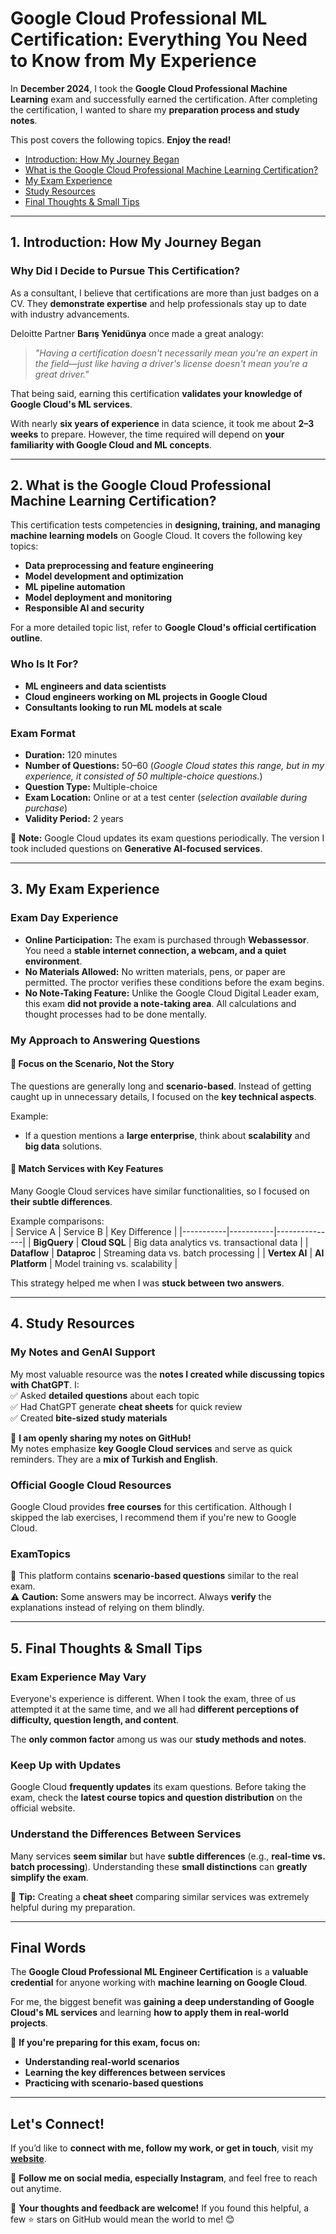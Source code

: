 # Google Cloud Professional ML Certification: Everything You Need to Know from My Experience  

In **December 2024**, I took the **Google Cloud Professional Machine Learning** exam and successfully earned the certification. After completing the certification, I wanted to share my **preparation process and study notes**.  

This post covers the following topics. **Enjoy the read!**  

- [Introduction: How My Journey Began](#introduction-how-my-journey-began)  
- [What is the Google Cloud Professional Machine Learning Certification?](#what-is-the-google-cloud-professional-machine-learning-certification)  
- [My Exam Experience](#my-exam-experience)  
- [Study Resources](#study-resources)  
- [Final Thoughts & Small Tips](#final-thoughts--small-tips)  

---

## **1. Introduction: How My Journey Began**  

### **Why Did I Decide to Pursue This Certification?**  
As a consultant, I believe that certifications are more than just badges on a CV. They **demonstrate expertise** and help professionals stay up to date with industry advancements.  

Deloitte Partner **Barış Yenidünya** once made a great analogy:  

> *"Having a certification doesn't necessarily mean you're an expert in the field—just like having a driver's license doesn't mean you're a great driver."*  

That being said, earning this certification **validates your knowledge of Google Cloud's ML services**.  

With nearly **six years of experience** in data science, it took me about **2–3 weeks** to prepare. However, the time required will depend on **your familiarity with Google Cloud and ML concepts**.  

---

## **2. What is the Google Cloud Professional Machine Learning Certification?**  

This certification tests competencies in **designing, training, and managing machine learning models** on Google Cloud. It covers the following key topics:  

- **Data preprocessing and feature engineering**  
- **Model development and optimization**  
- **ML pipeline automation**  
- **Model deployment and monitoring**  
- **Responsible AI and security**  

For a more detailed topic list, refer to **Google Cloud's official certification outline**.  

### **Who Is It For?**  
- **ML engineers and data scientists**  
- **Cloud engineers working on ML projects in Google Cloud**  
- **Consultants looking to run ML models at scale**  

### **Exam Format**  
- **Duration:** 120 minutes  
- **Number of Questions:** 50–60 (*Google Cloud states this range, but in my experience, it consisted of 50 multiple-choice questions.*)  
- **Question Type:** Multiple-choice  
- **Exam Location:** Online or at a test center (*selection available during purchase*)  
- **Validity Period:** 2 years  

🔹 **Note:** Google Cloud updates its exam questions periodically. The version I took included questions on **Generative AI-focused services**.  

---

## **3. My Exam Experience**  

### **Exam Day Experience**  
- **Online Participation:** The exam is purchased through **Webassessor**. You need a **stable internet connection, a webcam, and a quiet environment**.  
- **No Materials Allowed:** No written materials, pens, or paper are permitted. The proctor verifies these conditions before the exam begins.  
- **No Note-Taking Feature:** Unlike the Google Cloud Digital Leader exam, this exam **did not provide a note-taking area**. All calculations and thought processes had to be done mentally.  

### **My Approach to Answering Questions**  
#### **🔹 Focus on the Scenario, Not the Story**  
The questions are generally long and **scenario-based**. Instead of getting caught up in unnecessary details, I focused on the **key technical aspects**.  

Example:  
- If a question mentions a **large enterprise**, think about **scalability** and **big data** solutions.  

#### **🔹 Match Services with Key Features**  
Many Google Cloud services have similar functionalities, so I focused on **their subtle differences**.  

Example comparisons:  
| Service A | Service B | Key Difference |
|-----------|-----------|---------------|
| **BigQuery** | **Cloud SQL** | Big data analytics vs. transactional data |
| **Dataflow** | **Dataproc** | Streaming data vs. batch processing |
| **Vertex AI** | **AI Platform** | Model training vs. scalability |  

This strategy helped me when I was **stuck between two answers**.  

---

## **4. Study Resources**  

### **My Notes and GenAI Support**  
My most valuable resource was the **notes I created while discussing topics with ChatGPT**. I:  
✅ Asked **detailed questions** about each topic  
✅ Had ChatGPT generate **cheat sheets** for quick review  
✅ Created **bite-sized study materials**  

📂 **I am openly sharing my notes on GitHub!**  
My notes emphasize **key Google Cloud services** and serve as quick reminders. They are a **mix of Turkish and English**.  

### **Official Google Cloud Resources**  
Google Cloud provides **free courses** for this certification. Although I skipped the lab exercises, I recommend them if you're new to Google Cloud.  

### **ExamTopics**  
🔹 This platform contains **scenario-based questions** similar to the real exam.  
⚠️ **Caution:** Some answers may be incorrect. Always **verify** the explanations instead of relying on them blindly.  

---

## **5. Final Thoughts & Small Tips**  

### **Exam Experience May Vary**  
Everyone's experience is different. When I took the exam, three of us attempted it at the same time, and we all had **different perceptions of difficulty, question length, and content**.  

The **only common factor** among us was our **study methods and notes**.  

### **Keep Up with Updates**  
Google Cloud **frequently updates** its exam questions. Before taking the exam, check the **latest course topics and question distribution** on the official website.  

### **Understand the Differences Between Services**  
Many services **seem similar** but have **subtle differences** (e.g., **real-time vs. batch processing**). Understanding these **small distinctions** can **greatly simplify the exam**.  

📌 **Tip:** Creating a **cheat sheet** comparing similar services was extremely helpful during my preparation.  

---

## **Final Words**  

The **Google Cloud Professional ML Engineer Certification** is a **valuable credential** for anyone working with **machine learning on Google Cloud**.  

For me, the biggest benefit was **gaining a deep understanding of Google Cloud's ML services** and learning **how to apply them in real-world projects**.  

🚀 **If you're preparing for this exam, focus on:**  
- **Understanding real-world scenarios**  
- **Learning the key differences between services**  
- **Practicing with scenario-based questions**
  
---

## **Let's Connect!**  

If you’d like to **connect with me, follow my work, or get in touch**, visit my **[website](https://iremkomurcu.com)**.  

📱 **Follow me on social media, especially Instagram**, and feel free to reach out anytime.  

💬 **Your thoughts and feedback are welcome!** If you found this helpful, a few ⭐️ stars on GitHub would mean the world to me! 😊  

